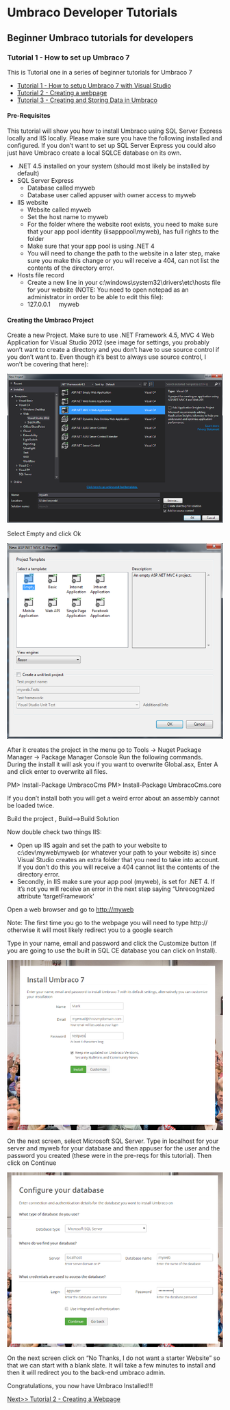 # Umbraco Developer Tutorials

## Beginner Umbraco tutorials for developers

### Tutorial 1 - How to set up Umbraco 7
This is Tutorial one in a series of beginner tutorials for Umbraco 7

*   [Tutorial 1 - How to setup Umbraco 7 with Visual Studio](Tutorial-1-Umbraco7-Setup.md)
*   [Tutorial 2 - Creating a webpage](Tutorial-2-Creating-a-Webpage.md)
*   [Tutorial 3 - Creating and Storing Data in Umbraco](Tutorial-3-Storing-data-in-Umbraco.md)

#### Pre-Requisites

This tutorial will show you how to install Umbraco using SQL Server Express locally and IIS locally.
Please make sure you have the following installed and configured.  If you don’t want to set up SQL Server Express
you could also just have Umbraco create a local SQLCE database on its own.

*   .NET 4.5 installed on your system (should most likely be installed by default)
*   SQL Server Express
    *   Database called myweb
    *   Database user called appuser with owner access to myweb
*   IIS website
    *   Website called myweb
    *   Set the host name to myweb
    *   For the folder where the website root exists, you need to make sure that your app pool identity (iisapppool\myweb), has full rights to the folder
    *   Make sure that your app pool is using .NET 4
    *   You will need to change the path to the website in a later step, make sure you make this change or you will receive a 404, can not list the contents of the directory error.
*   Hosts file record
    *   Create a new line in your c:\windows\system32\drivers\etc\hosts file for your website (NOTE: You need to open notepad as an administrator in order to be able to edit this file):
    *   127.0.0.1 &nbsp;&nbsp;&nbsp; myweb

#### Creating the Umbraco Project

Create a new Project.  Make sure to use .NET Framework 4.5, MVC 4 Web Application for
Visual Studio 2012 (see image for settings, you probably won’t want to create a
directory and you don’t have to use source control if you don’t want to.
Even though it’s best to always use source control, I won’t be covering that here):

![](images/image23.png)

Select Empty and click Ok

![](images/image12.png)

After it creates the project in the menu go to Tools → Nuget Package Manager → Package
Manager Console Run the following commands.  During the install it will ask you if you
want to overwrite Global.asx, Enter A and click enter to overwrite all files.

  PM> Install-Package UmbracoCms
  PM> Install-Package UmbracoCms.core

If you don’t install both you will get a weird error about an assembly cannot be loaded twice.

Build the project , Build-->Build Solution

Now double check two things IIS:

*   Open up IIS again and set the path to your website to c:\dev\myweb\myweb (or whatever your path to your website is) since Visual Studio creates an extra folder that you need to take into account.  If you don’t do this you will receive a 404 cannot list the contents of the directory error.
*   Secondly, in IIS make sure your app pool (myweb), is set for .NET 4.  If it’s not you will receive an error in the next step saying “Unrecognized attribute ‘targetFramework’

Open a web browser and go to [http://myweb](http://myweb)

Note: The first time you go to the webpage you will need to type http:// otherwise it will
most likely redirect you to a google search

Type in your name, email and password and click the Customize button (if you are going to
use the built in SQL CE database you can click on Install).

![](images/image00.png)

On the next screen, select Microsoft SQL Server.  Type in localhost for your server and myweb
for your database and then appuser for the user and the password you created (these were in
the pre-reqs for this tutorial). Then click on Continue

![](images/image01.png)

On the next screen click on “No Thanks, I do not want a starter Website” so that we can start with a blank slate.
It will take a few minutes to install and then it will redirect you to the back-end umbraco admin.

Congratulations, you now have Umbraco Installed!!!

[Next>> Tutorial 2 - Creating a Webpage](Tutorial-2-Creating-a-Webpage.md)

